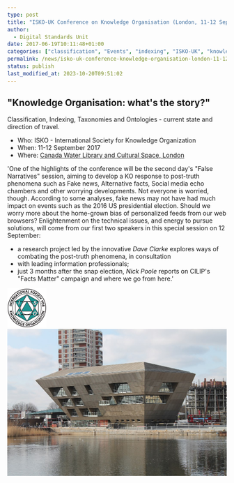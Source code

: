 ```yaml
---
type: post
title: "ISKO-UK Conference on Knowledge Organisation (London, 11-12 Sept 2017)"
author:
  - Digital Standards Unit
date: 2017-06-19T10:11:48+01:00
categories: ["classification", "Events", "indexing", "ISKO-UK", "knowledge organisation", "ontologies", "ontology", "taxonomies"]
permalink: /news/isko-uk-conference-knowledge-organisation-london-11-12-sept-2017/
status: publish
last_modified_at: 2023-10-20T09:51:02
---
```


## "Knowledge Organisation: what's the story?"

Classification, Indexing, Taxonomies and Ontologies - current state and direction of travel.

*   Who: ISKO - International Society for Knowledge Organization
*   When: 11-12 September 2017
*   Where: [Canada Water Library and Cultural Space, London](http://www.southwark.gov.uk/libraries/find-a-library?chapter=5)

'One of the highlights of the conference will be the second day's "False Narratives" session, aiming to develop a KO 
response to post-truth phenomena such as Fake news, Alternative facts, Social media echo chambers and other worrying 
developments. Not everyone is worried, though. According to some analyses, fake news may not have had  much impact on 
events such as the 2016 US presidential election. Should we worry more about the home-grown bias  of personalized feeds 
from our web browsers? Enlightenment on the technical issues, and energy to pursue solutions, will come from our first 
two speakers in this special session on 12 September:

*   a research project led by the innovative _Dave Clarke_ explores ways of combating the post-truth phenomena, in consultation 
* with leading information professionals;
*   just 3 months after the snap election, _Nick Poole_ reports on CILIP's "Facts Matter" campaign and where we go from here.'

![ISKO Logo](../../images/ISKO-logo-green-new90x90.png)            
![Canada Water Library](../../images/1024px-Canada_Water_Library_March_2012.jpg)
